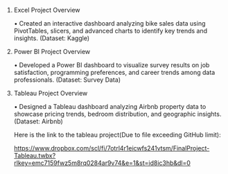 1. Excel Project Overview
   
    • Created an interactive dashboard analyzing bike sales data using PivotTables, slicers, and advanced charts to identify key trends          and insights. (Dataset: Kaggle)
   

3. Power BI Project Overview

   • Developed a Power BI dashboard to visualize survey results on job satisfaction, programming preferences, and career trends among data      professionals. (Dataset: Survey Data)
   

3. Tableau Project Overview

    • Designed a Tableau dashboard analyzing Airbnb property data to showcase pricing trends, bedroom distribution, and geographic             insights.(Dataset: Airbnb)

    Here is the link to the tableau project(Due to file exceeding GitHub limit):

    https://www.dropbox.com/scl/fi/7otrl4r1eicwfs241vtsm/FinalProject-Tableau.twbx?rlkey=emc7159fwz5m8rq0284ar9v74&e=1&st=id8ic3hb&dl=0




    
    
    
    
